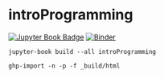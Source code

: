 # introProgramming
[![Jupyter Book Badge](https://jupyterbook.org/badge.svg)](<https://programming-pybook.github.io/introProgramming/intro.html>) [![Binder](https://mybinder.org/badge_logo.svg)](https://mybinder.org/v2/gh/programming-pybook/introProgramming.git/master)


`jupyter-book build --all introProgramming`

`ghp-import -n -p -f _build/html`
